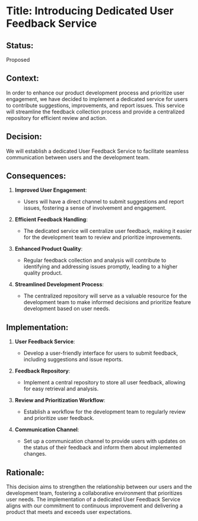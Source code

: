# Title: Introducing Dedicated User Feedback Service

## Status: 
Proposed

## Context:

In order to enhance our product development process and prioritize user engagement, we have decided to implement a dedicated service for users to contribute suggestions, improvements, and report issues. This service will streamline the feedback collection process and provide a centralized repository for efficient review and action.

## Decision:

We will establish a dedicated User Feedback Service to facilitate seamless communication between users and the development team.

## Consequences:

1. **Improved User Engagement**:
    - Users will have a direct channel to submit suggestions and report issues, fostering a sense of involvement and engagement.

2. **Efficient Feedback Handling**:
    - The dedicated service will centralize user feedback, making it easier for the development team to review and prioritize improvements.

3. **Enhanced Product Quality**:
    - Regular feedback collection and analysis will contribute to identifying and addressing issues promptly, leading to a higher quality product.

4. **Streamlined Development Process**:
    - The centralized repository will serve as a valuable resource for the development team to make informed decisions and prioritize feature development based on user needs.

## Implementation:

1. **User Feedback Service**:
    - Develop a user-friendly interface for users to submit feedback, including suggestions and issue reports.

2. **Feedback Repository**:
    - Implement a central repository to store all user feedback, allowing for easy retrieval and analysis.

3. **Review and Prioritization Workflow**:
    - Establish a workflow for the development team to regularly review and prioritize user feedback.

4. **Communication Channel**:
    - Set up a communication channel to provide users with updates on the status of their feedback and inform them about implemented changes.

## Rationale:
This decision aims to strengthen the relationship between our users and the development team, fostering a collaborative environment that prioritizes user needs. The implementation of a dedicated User Feedback Service aligns with our commitment to continuous improvement and delivering a product that meets and exceeds user expectations.

